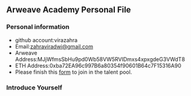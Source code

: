 ## Arweave Academy Personal File

### Personal information

- github account:virazahra
- Email:zahraviradwi@gmail.com
- Arweave Address:MJjWfmsSbHu9pd0Wb58VW5RVIDmxs4xpxgdeG3VWdT8
- ETH Address:0xba72EA96c997B6a80354f90601B64c7F15316A90
- Please finish this [form](https://docs.google.com/forms/d/e/1FAIpQLSfWA5fIIcBgmRppm3jNz5vmf9Mai_QMVil-2pO4r7YKn_Zhtw/viewform?usp=sf_link) to join in the talent pool.

### Introduce Yourself
